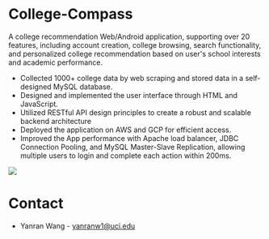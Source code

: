 # College-Compass
A college recommendation Web/Android application, supporting over 20 features, including account creation, college browsing, search functionality, and personalized college recommendation based on user's school interests and academic performance.

- Collected 1000+ college data by web scraping and stored data in a self-designed MySQL database.
- Designed and implemented the user interface through HTML and JavaScript.
- Utilized RESTful API design principles to create a robust and scalable backend architecture
- Deployed the application on AWS and GCP for efficient access. 
- Improved the App performance with Apache load balancer, JDBC Connection Pooling, and MySQL Master-Slave Replication, allowing multiple users to login and complete each action within 200ms.



![](https://github.com/yanranw1/College-Compass/assets/83220283/a52c8317-3bce-4021-a05b-a8e4899f9260)

# Contact
- Yanran Wang - yanranw1@uci.edu
